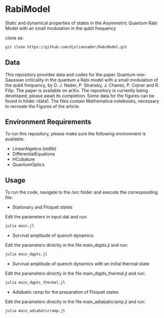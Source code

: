 # RabiModel
Static and dynamical properties of states in the Asymmetric Quantum Rabi Model with an small modulation in the qubit frequency

clone as:


```bash
git clone https://github.com/djuliannader/RabiModel.git
```



## Data 

This repository provides data and codes for the paper Quantum non-Gaussian criticality in the quantum a Rabi model with a small modulation of the
qubit frequency, by D. J. Nader, P. Stransky, J. Chavez, P. Cejnar and R. Filip.
The paper is available on arXiv.
The repository is currently being developed; please await its completion. Some data for the figures can be found in folder /data1.  The files contain Mathematica notebooks, necessary to recreate the Figures of the article.


## Environment Requirements  

To run this repository, please make sure the following environment is available:

- LinearAlgebra (stdlib)  
- DifferentialEquations
- HCubature
- QuantumOptics

## Usage

To run the code, navigate to the /src folder and execute the corresponding file:

- Stationary and Floquet states

Edit the parameters in input.dat and run:

```bash
julia main.jl
```

- Survival amplitude of quench dynamics

Edit the parameters directly in the file main_dqpts.jl and run:


```bash
julia main_dqpts.jl
```

- Survival amplitude of quench dynamics with an initial thermal state

Edit the parameters directly in the file  main_dqpts_thermal.jl and run:

```bash
julia main_dqpts_thermal.jl
```

- Adiabatic ramp for the preparation of Floquet states

Edit the parameters directly in the file main_adiabaticramp.jl and run:

```bash
julia main_adiabaticramp.jl
```
